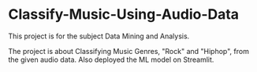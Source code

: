 # Classify-Music-Using-Audio-Data

This project is for the subject Data Mining and Analysis.

The project is about Classifying Music Genres, "Rock" and "Hiphop", from the given audio data. 
Also deployed the ML model on Streamlit.
